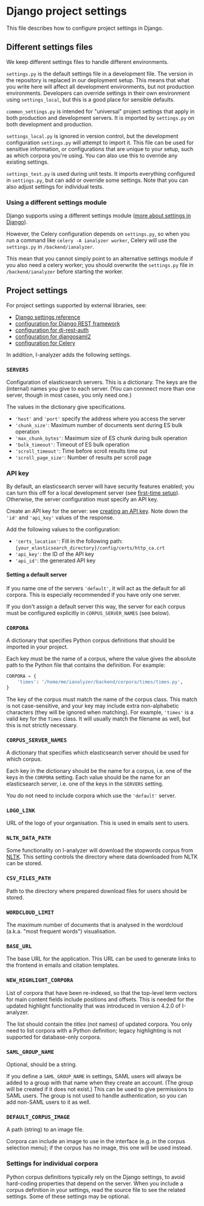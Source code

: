 # Django project settings

This file describes how to configure project settings in Django.

## Different settings files

We keep different settings files to handle different environments.

`settings.py` is the default settings file in a development file. The version in the repository is replaced in our deployment setup. This means that what you write here will affect all development environments, but not production environments. Developers can override settings in their own environment using `settings_local`, but this is a good place for sensible defaults.

`common_settings.py` is intended for "universal" project settings that apply in both production and development servers. It is imported by `settings.py` on both development and production.

`settings_local.py` is ignored in version control, but the development configuration `settings.py` will attempt to import it. This file can be used for sensitive information, or configurations that are unique to your setup, such as which corpora you're using. You can also use this to override any existing settings.

`settings_test.py` is used during unit tests. It imports everything configured in `settings.py`, but can add or override some settings. Note that you can also adjust settings for individual tests.

### Using a different settings module

Django supports using a different settings module ([more about settings in Django](https://docs.djangoproject.com/en/5.0/topics/settings/)).

However, the Celery configuration depends on `settings.py`, so when you run a command like `celery -A ianalyzer worker`, Celery will use the `settings.py` in `/backend/ianalyzer`.

This mean that you cannot simply point to an alternative settings module if you also need a celery worker; you should overwrite the `settings.py` file in `/backend/ianalyzer` before starting the worker.

## Project settings

For project settings supported by external libraries, see:

- [Django settings reference](https://docs.djangoproject.com/en/5.0/ref/settings/)
- [configuration for Django REST framework](https://www.django-rest-framework.org/api-guide/settings/)
- [configuration for dj-rest-auth](https://dj-rest-auth.readthedocs.io/en/latest/configuration.html)
- [configuration for djangosaml2](https://djangosaml2.readthedocs.io/contents/setup.html#configuration)
- [configuration for Celery](https://docs.celeryq.dev/en/stable/django/first-steps-with-django.html)

In addition, I-analyzer adds the following settings.

### `SERVERS`

Configuration of elasticsearch servers. This is a dictionary. The keys are the (internal) names you give to each server. (You can connnect more than one server, though in most cases, you only need one.)

The values in the dictionary give specifications.

- `'host'` and `'port'` specify the address where you access the server
- `'chunk_size'`: Maximum number of documents sent during ES bulk operation
- `'max_chunk_bytes'`: Maximum size of ES chunk during bulk operation
- `'bulk_timeout'`: Timeout of ES bulk operation
- `'scroll_timeout'`: Time before scroll results time out
- `'scroll_page_size'`: Number of results per scroll page

### API key

By default, an elasticsearch server will have security features enabled; you can turn this off for a local development server (see [first-time setup](./First-time-setup.md)). Otherwise, the server configuration must specify an API key.

Create an API key for the server: see [creating an API key](https://www.elastic.co/guide/en/elasticsearch/reference/current/security-api-create-api-key.html). Note down the `'id'` and `'api_key'` values of the response.

Add the following values to the configuration:

- `'certs_location'`: Fill in the following path: `{your_elasticsearch_directory}/config/certs/http_ca.crt`
- `'api_key'`: the ID of the API key
- `'api_id'`: the generated API key


#### Setting a default server

If you name one of the servers `'default'`, it will act as the default for all corpora. This is especially recommended if you have only one server.

If you don't assign a default server this way, the server for each corpus must be configured explicitly in `CORPUS_SERVER_NAMES` (see below).

### `CORPORA`

A dictionary that specifies Python corpus definitions that should be imported in your project.

Each key must be the name of a corpus, where the value gives the absolute path to the Python file that contains the definition. For example:

```python
CORPORA = {
    'times': '/home/me/ianalyzer/backend/corpora/times/times.py',
}
```

The key of the corpus must match the name of the corpus class. This match is not case-sensitive, and your key may include extra non-alphabetic characters (they will be ignored when matching). For example, `'times'` is a valid key for the `Times` class. It will usually match the filename as well, but this is not strictly necessary.

### `CORPUS_SERVER_NAMES`

A dictionary that specifies which elasticsearch server should be used for which corpus.

Each key in the dictionary should be the name for a corpus, i.e. one of the keys in the `CORPORA` setting. Each value should be the name for an elasticsearch server, i.e. one of the keys in the `SERVERS` setting.

You do not need to include corpora which use the `'default'` server.

### `LOGO_LINK`

URL of the logo of your organisation. This is used in emails sent to users.

### `NLTK_DATA_PATH`

Some functionality on I-analyzer will download the stopwords corpus from [NLTK](https://nltk.readthedocs.io/en/latest/). This setting controls the directory where data downloaded from NLTK can be stored.

### `CSV_FILES_PATH`

Path to the directory where prepared download files for users should be stored.

### `WORDCLOUD_LIMIT`

The maximum number of documents that is analysed in the wordcloud (a.k.a. "most frequent words") visualisation.

### `BASE_URL`

The base URL for the application. This URL can be used to generate links to the frontend in emails and citation templates.

### `NEW_HIGHLIGHT_CORPORA`

List of corpora that have been re-indexed, so that the top-level term vectors for main content fields include positions and offsets. This is needed for the updated highlight functionality that was introduced in version 4.2.0 of I-analyzer.

The list should contain the _titles_ (not names) of updated corpora. You only need to list corpora with a Python definition; legacy highlighting is not supported for database-only corpora.

### `SAML_GROUP_NAME`

Optional, should be a string.

If you define a `SAML_GROUP_NAME` in settings, SAML users will always be added to a group with that name when they create an account. (The group will be created if it does not exist.) This can be used to give permissions to SAML users. The group is not used to handle authentication, so you can add non-SAML users to it as well.

### `DEFAULT_CORPUS_IMAGE`

A path (string) to an image file.

Corpora can include an image to use in the interface (e.g. in the corpus selection menu); if the corpus has no image, this one will be used instead.

### Settings for individual corpora

Python corpus definitions typically rely on the Django settings, to avoid hard-coding properties that depend on the server. When you include a corpus definition in your settings, read the source file to see the related settings. Some of these settings may be optional.
